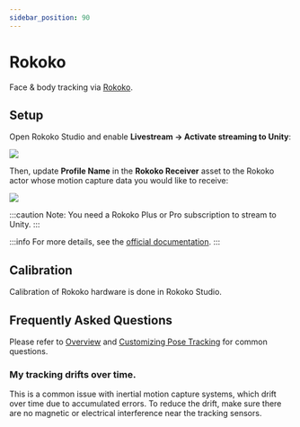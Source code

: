 ```yaml
---
sidebar_position: 90
---
```


# Rokoko

Face & body tracking via [Rokoko](https://www.rokoko.com/).

## Setup

Open Rokoko Studio and enable **Livestream -> Activate streaming to Unity**:

![](pathname:///doc-img/zh-rokoko-1.webp)

Then, update **Profile Name** in the **Rokoko Receiver** asset to the Rokoko actor whose motion capture data you would like to receive:

![](pathname:///doc-img/zh-rokoko-2.webp)

:::caution
Note: You need a Rokoko Plus or Pro subscription to stream to Unity.
:::

:::info
For more details, see the [official documentation](https://support.rokoko.com/hc/en-us/articles/4410471183633-Getting-Started-Streaming-to-Unity).
:::

## Calibration

Calibration of Rokoko hardware is done in Rokoko Studio.

## Frequently Asked Questions

Please refer to [Overview](overview#FAQ) and [Customizing Pose Tracking](pose-tracking#FAQ) for common questions.

### My tracking drifts over time.

This is a common issue with inertial motion capture systems, which drift over time due to accumulated errors. To reduce the drift, make sure there are no magnetic or electrical interference near the tracking sensors.
